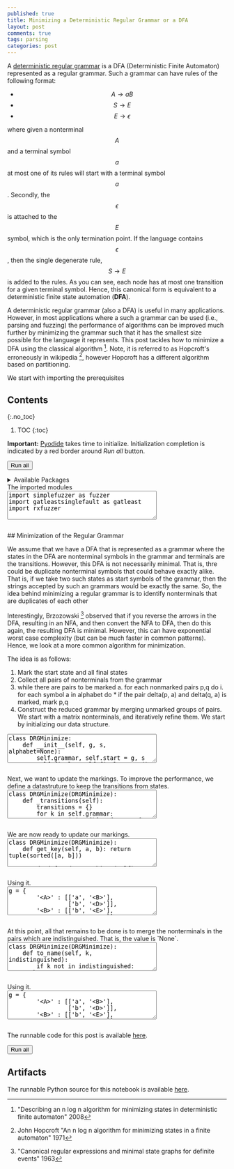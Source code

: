 ```yaml
---
published: true
title: Minimizing a Deterministic Regular Grammar or a DFA
layout: post
comments: true
tags: parsing
categories: post
---
```

A [deterministic regular grammar](/post/2021/10/24/canonical-regular-grammar/)
is a DFA (Deterministic Finite Automaton) represented as a regular grammar.
Such a grammar can have rules of the following format:
* $$ A \rightarrow a B $$
* $$ S \rightarrow E $$
* $$ E \rightarrow \epsilon $$

where given a nonterminal $$A$$ and a terminal symbol $$ a $$ at most one of
its rules will start with a terminal symbol $$ a $$.
Secondly, the $$ \epsilon $$ is attached to the $$ E $$ symbol, which is the
only termination point. If the language contains $$ \epsilon $$, then the
single degenerate rule, $$ S \rightarrow E $$ is added to the rules.
As you can see, each node has at most one
transition for a given terminal symbol. Hence, this canonical form is
equivalent to a deterministic finite state automation (**DFA**).

A deterministic regular grammar (also a DFA) is useful in many applications.
However, in most applications where a such a grammar can be used
(i.e., parsing and fuzzing) the performance of algorithms can be improved much
further by minimizing the grammar such that it has the smallest size possible
for the language it represents. This post tackles how to minimize a DFA using
the classical algorithm [^xu2008]. Note, it is referred to as
Hopcroft's erroneously in wikipedia [^hopcroft1971], however Hopcroft has
a different algorithm based on partitioning.

We start with importing the prerequisites

## Contents
{:.no_toc}

1. TOC
{:toc}

<script src="/resources/js/graphviz/index.min.js"></script>
<script>
// From https://github.com/hpcc-systems/hpcc-js-wasm
// Hosted for teaching.
var hpccWasm = window["@hpcc-js/wasm"];
function display_dot(dot_txt, div) {
    hpccWasm.graphviz.layout(dot_txt, "svg", "dot").then(svg => {
        div.innerHTML = svg;
    });
}
window.display_dot = display_dot
// from js import display_dot
</script>

<script src="/resources/pyodide/full/3.9/pyodide.js"></script>
<link rel="stylesheet" type="text/css" media="all" href="/resources/skulpt/css/codemirror.css">
<link rel="stylesheet" type="text/css" media="all" href="/resources/skulpt/css/solarized.css">
<link rel="stylesheet" type="text/css" media="all" href="/resources/skulpt/css/env/editor.css">

<script src="/resources/skulpt/js/codemirrorepl.js" type="text/javascript"></script>
<script src="/resources/skulpt/js/python.js" type="text/javascript"></script>
<script src="/resources/pyodide/js/env/editor.js" type="text/javascript"></script>

**Important:** [Pyodide](https://pyodide.readthedocs.io/en/latest/) takes time to initialize.
Initialization completion is indicated by a red border around *Run all* button.
<form name='python_run_form'>
<button type="button" name="python_run_all">Run all</button>
</form>

<details>
<summary>Available Packages </summary>
<!--##### Available Packages-->

These are packages that refer either to my previous posts or to pure python
packages that I have compiled, and is available in the below locations. As
before, install them if you need to run the program directly on the machine.
To install, simply download the wheel file (`pkg.whl`) and install using
`pip install pkg.whl`.

<ol>
<li><a href="https://rahul.gopinath.org/py/simplefuzzer-0.0.1-py2.py3-none-any.whl">simplefuzzer-0.0.1-py2.py3-none-any.whl</a> from "<a href="/post/2019/05/28/simplefuzzer-01/">The simplest grammar fuzzer in the world</a>".</li>
<li><a href="https://rahul.gopinath.org/py/gatleastsinglefault-0.0.1-py2.py3-none-any.whl">gatleastsinglefault-0.0.1-py2.py3-none-any.whl</a> from "<a href="/post/2021/09/09/fault-inducing-grammar/">Specializing Context-Free Grammars for Inducing Faults</a>".</li>
<li><a href="https://rahul.gopinath.org/py/hdd-0.0.1-py2.py3-none-any.whl">hdd-0.0.1-py2.py3-none-any.whl</a> from "<a href="/post/2019/12/04/hdd/">Hierarchical Delta Debugging</a>".</li>
<li><a href="https://rahul.gopinath.org/py/rxfuzzer-0.0.1-py2.py3-none-any.whl">rxfuzzer-0.0.1-py2.py3-none-any.whl</a> from "<a href="/post/2021/10/22/fuzzing-with-regular-expressions/">Fuzzing With Regular Expressions</a>".</li>
<li><a href="https://rahul.gopinath.org/py/ddset-0.0.1-py2.py3-none-any.whl">ddset-0.0.1-py2.py3-none-any.whl</a> from "<a href="/post/2020/08/03/simple-ddset/">Simple DDSet</a>".</li>
<li><a href="https://rahul.gopinath.org/py/earleyparser-0.0.1-py2.py3-none-any.whl">earleyparser-0.0.1-py2.py3-none-any.whl</a> from "<a href="/post/2021/02/06/earley-parsing/">Earley Parser</a>".</li>
</ol>

<div style='display:none'>
<form name='python_run_form'>
<textarea cols="40" rows="4" id='python_pre_edit' name='python_edit'>
https://rahul.gopinath.org/py/simplefuzzer-0.0.1-py2.py3-none-any.whl
https://rahul.gopinath.org/py/gatleastsinglefault-0.0.1-py2.py3-none-any.whl
https://rahul.gopinath.org/py/hdd-0.0.1-py2.py3-none-any.whl
https://rahul.gopinath.org/py/rxfuzzer-0.0.1-py2.py3-none-any.whl
https://rahul.gopinath.org/py/ddset-0.0.1-py2.py3-none-any.whl
https://rahul.gopinath.org/py/earleyparser-0.0.1-py2.py3-none-any.whl
</textarea>
</form>
</div>
</details>
The imported modules

<!--
############
import simplefuzzer as fuzzer
import gatleastsinglefault as gatleast
import rxfuzzer


############
-->
<form name='python_run_form'>
<textarea cols="40" rows="4" name='python_edit'>
import simplefuzzer as fuzzer
import gatleastsinglefault as gatleast
import rxfuzzer
</textarea><br />
<pre class='Output' name='python_output'></pre>
<div name='python_canvas'></div>
</form>
## Minimization of the Regular Grammar

We assume that we have a DFA that is represented as a grammar where the
states in the DFA are nonterminal symbols in the grammar and terminals are
the transitions. However, this DFA is not necessarily minimal. That is,
thre could be duplicate nonterminal symbols that could behave exactly alike.
That is, if we take two such states as start symbols of the grammar, then
the strings accepted by such an grammars would be exactly the same. So, the
idea behind minimizing a regular grammar is to identify nonterminals that are
duplicates of each other
 
Interestingly, Brzozowski [^brzozowski1963] observed that if you reverse the
arrows in the DFA, resulting in an NFA, and then convert the NFA to DFA, then
do this again, the resulting DFA is minimal. However, this can have
exponential worst case complexity (but can be much faster in common patterns).
Hence, we look at a more common algorithm for minimization.

The idea is as follows:
1. Mark the start state and all final states
2. Collect all pairs of nonterminals from the grammar
2. while there are pairs to be marked 
   a. for each nonmarked pairs p,q do
      i. for each symbol a in alphabet do 
         * if the pair delta(p, a) and delta(q, a) is marked, mark p,q
3. Construct the reduced grammar by merging unmarked groups of pairs.
We start with a matrix nonterminals, and iteratively refine them. We start by
initializing our data structure.

<!--
############
class DRGMinimize:
    def __init__(self, g, s, alphabet=None):
        self.grammar, self.start = g, s
        self.final = self.final_states()
        if alphabet is None:
            self.alphabet = self.get_alphabet()
        else:
            self.alphabet = alphabet
        self.init_pairs()

    def final_states(self):
        return {key:None
                for key in self.grammar
                for rule in self.grammar[key]
                if not rule}

    def get_alphabet(self):
        return {t:None
                for k in self.grammar
                for rule in self.grammar[k]
                for t in rule
                     if not fuzzer.is_nonterminal(t)}

    def init_pairs(self):
        self.pairs = {}
        for k in self.grammar:
            for l in self.grammar:
                if k == l: continue
                x = tuple(sorted([k,l]))
                if x in self.pairs: continue
                if k in self.final:
                    if l in self.final:
                        self.pairs[x] = None
                    else:
                        self.pairs[x] = '' # Distinguished
                else:
                    if l in self.final:
                        self.pairs[x] = '' # Distinguished
                    else:
                        self.pairs[x] = None

############
-->
<form name='python_run_form'>
<textarea cols="40" rows="4" name='python_edit'>
class DRGMinimize:
    def __init__(self, g, s, alphabet=None):
        self.grammar, self.start = g, s
        self.final = self.final_states()
        if alphabet is None:
            self.alphabet = self.get_alphabet()
        else:
            self.alphabet = alphabet
        self.init_pairs()

    def final_states(self):
        return {key:None
                for key in self.grammar
                for rule in self.grammar[key]
                if not rule}

    def get_alphabet(self):
        return {t:None
                for k in self.grammar
                for rule in self.grammar[k]
                for t in rule
                     if not fuzzer.is_nonterminal(t)}

    def init_pairs(self):
        self.pairs = {}
        for k in self.grammar:
            for l in self.grammar:
                if k == l: continue
                x = tuple(sorted([k,l]))
                if x in self.pairs: continue
                if k in self.final:
                    if l in self.final:
                        self.pairs[x] = None
                    else:
                        self.pairs[x] = &#x27;&#x27; # Distinguished
                else:
                    if l in self.final:
                        self.pairs[x] = &#x27;&#x27; # Distinguished
                    else:
                        self.pairs[x] = None
</textarea><br />
<pre class='Output' name='python_output'></pre>
<div name='python_canvas'></div>
</form>
Next, we want to update the markings. To improve the performance, we define
a datastruture to keep the transitions from states.

<!--
############
class DRGMinimize(DRGMinimize):
    def _transitions(self):
        transitions = {}
        for k in self.grammar:
            transitions[k] = {a:None for a in self.alphabet}
            for r in self.grammar[k]:
                if not r or len(r) != 2: continue
                transitions[k][r[0]] = r[1]
        return transitions

############
-->
<form name='python_run_form'>
<textarea cols="40" rows="4" name='python_edit'>
class DRGMinimize(DRGMinimize):
    def _transitions(self):
        transitions = {}
        for k in self.grammar:
            transitions[k] = {a:None for a in self.alphabet}
            for r in self.grammar[k]:
                if not r or len(r) != 2: continue
                transitions[k][r[0]] = r[1]
        return transitions
</textarea><br />
<pre class='Output' name='python_output'></pre>
<div name='python_canvas'></div>
</form>
We are now ready to update our markings.

<!--
############
class DRGMinimize(DRGMinimize):
    def get_key(self, a, b): return tuple(sorted([a, b]))

    def update_markings(self):
        transitions  = self._transitions()
        while True:
            found_new_marks = False
            unmarked_pairs = [p for p in self.pairs if self.pairs[p] is None]
            for (ka,kb) in unmarked_pairs:
                dA, dB = transitions[ka], transitions[kb]
                for alpha in self.alphabet:
                    delta_key_pair = self.get_key(dA[alpha], dB[alpha])
                    # is delta pair marked? if so, we can mark the original pair
                    if self.pairs.get(delta_key_pair) is None: continue
                    self.pairs[(ka, kb)] = alpha
                    found_new_marks = True
                    break
            if not found_new_marks: break

############
-->
<form name='python_run_form'>
<textarea cols="40" rows="4" name='python_edit'>
class DRGMinimize(DRGMinimize):
    def get_key(self, a, b): return tuple(sorted([a, b]))

    def update_markings(self):
        transitions  = self._transitions()
        while True:
            found_new_marks = False
            unmarked_pairs = [p for p in self.pairs if self.pairs[p] is None]
            for (ka,kb) in unmarked_pairs:
                dA, dB = transitions[ka], transitions[kb]
                for alpha in self.alphabet:
                    delta_key_pair = self.get_key(dA[alpha], dB[alpha])
                    # is delta pair marked? if so, we can mark the original pair
                    if self.pairs.get(delta_key_pair) is None: continue
                    self.pairs[(ka, kb)] = alpha
                    found_new_marks = True
                    break
            if not found_new_marks: break
</textarea><br />
<pre class='Output' name='python_output'></pre>
<div name='python_canvas'></div>
</form>
Using it.

<!--
############
g = {
        '<A>' : [['a', '<B>'],
                 ['b', '<D>']],
        '<B>' : [['b', '<E>'],
                 ['a', '<C>']],
        '<C>' : [
            ['a', '<B>'],
            ['b', '<E>'],
            []],
        '<D>' : [['b', '<E>'],
                 ['a', '<C>']],
        '<E>' : [
            ['a', '<E>'],
            ['b', '<E>'],
            []],
        }
s = '<A>'
m = DRGMinimize(g, s)
m.update_markings()
for (a,b) in m.pairs:
    print(a,b, m.pairs[(a,b)])

############
-->
<form name='python_run_form'>
<textarea cols="40" rows="4" name='python_edit'>
g = {
        &#x27;&lt;A&gt;&#x27; : [[&#x27;a&#x27;, &#x27;&lt;B&gt;&#x27;],
                 [&#x27;b&#x27;, &#x27;&lt;D&gt;&#x27;]],
        &#x27;&lt;B&gt;&#x27; : [[&#x27;b&#x27;, &#x27;&lt;E&gt;&#x27;],
                 [&#x27;a&#x27;, &#x27;&lt;C&gt;&#x27;]],
        &#x27;&lt;C&gt;&#x27; : [
            [&#x27;a&#x27;, &#x27;&lt;B&gt;&#x27;],
            [&#x27;b&#x27;, &#x27;&lt;E&gt;&#x27;],
            []],
        &#x27;&lt;D&gt;&#x27; : [[&#x27;b&#x27;, &#x27;&lt;E&gt;&#x27;],
                 [&#x27;a&#x27;, &#x27;&lt;C&gt;&#x27;]],
        &#x27;&lt;E&gt;&#x27; : [
            [&#x27;a&#x27;, &#x27;&lt;E&gt;&#x27;],
            [&#x27;b&#x27;, &#x27;&lt;E&gt;&#x27;],
            []],
        }
s = &#x27;&lt;A&gt;&#x27;
m = DRGMinimize(g, s)
m.update_markings()
for (a,b) in m.pairs:
    print(a,b, m.pairs[(a,b)])
</textarea><br />
<pre class='Output' name='python_output'></pre>
<div name='python_canvas'></div>
</form>
At this point, all that remains to be done is to merge the nonterminals in the
pairs which are indistinguished. That is, the value is `None`.

<!--
############
class DRGMinimize(DRGMinimize):
    def to_name(self, k, indistinguished):
        if k not in indistinguished: return k
        ik_ = sorted(set(indistinguished[k]))
        return '<(%s)>' % '|'.join([a[1:-1] for a in ik_])

    def minimized_grammar(self):
        self.update_markings()
        partitions = {}
        unmarked_pairs = [p for p in self.pairs if self.pairs[p] is None]
        for (ka, kb) in unmarked_pairs:
            if ka not in partitions: partitions[ka] = []
            partitions[ka].extend([ka, kb])
            if kb not in partitions: partitions[kb] = []
            partitions[kb].extend([ka, kb])

        new_g = {}
        for k in self.grammar:
            ik = self.to_name(k, partitions)
            if ik not in new_g: new_g[ik] = []
            new_rules = new_g[ik]

            for r in self.grammar[k]:
                new_r = [self.to_name(t, partitions) for t in r]
                if new_r not in new_rules: new_rules.append(new_r)

        new_s = self.to_name(self.start, partitions)
        return new_g, new_s

############
-->
<form name='python_run_form'>
<textarea cols="40" rows="4" name='python_edit'>
class DRGMinimize(DRGMinimize):
    def to_name(self, k, indistinguished):
        if k not in indistinguished: return k
        ik_ = sorted(set(indistinguished[k]))
        return &#x27;&lt;(%s)&gt;&#x27; % &#x27;|&#x27;.join([a[1:-1] for a in ik_])

    def minimized_grammar(self):
        self.update_markings()
        partitions = {}
        unmarked_pairs = [p for p in self.pairs if self.pairs[p] is None]
        for (ka, kb) in unmarked_pairs:
            if ka not in partitions: partitions[ka] = []
            partitions[ka].extend([ka, kb])
            if kb not in partitions: partitions[kb] = []
            partitions[kb].extend([ka, kb])

        new_g = {}
        for k in self.grammar:
            ik = self.to_name(k, partitions)
            if ik not in new_g: new_g[ik] = []
            new_rules = new_g[ik]

            for r in self.grammar[k]:
                new_r = [self.to_name(t, partitions) for t in r]
                if new_r not in new_rules: new_rules.append(new_r)

        new_s = self.to_name(self.start, partitions)
        return new_g, new_s
</textarea><br />
<pre class='Output' name='python_output'></pre>
<div name='python_canvas'></div>
</form>
Using it.

<!--
############
g = {
        '<A>' : [['a', '<B>'],
                 ['b', '<D>']],
        '<B>' : [['b', '<E>'],
                 ['a', '<C>']],
        '<C>' : [
            ['a', '<B>'],
            ['b', '<E>'],
            []],
        '<D>' : [['b', '<E>'],
                 ['a', '<C>']],
        '<E>' : [
            ['a', '<E>'],
            ['b', '<E>'],
            []],
        }
s = '<A>'
m = DRGMinimize(g, s)
newg, news = m.minimized_grammar()
gatleast.display_grammar(newg, news)

print()
g = {
        '<a>': [['0', '<b>'], ['1', '<c>']],
        '<b>': [['1', '<d>'], ['0', '<a>']],
        '<c>': [['1', '<f>'], ['0', '<e>'], []],
        '<d>': [['1', '<f>'], ['0', '<e>'], []],
        '<e>': [['1', '<f>'], ['0', '<e>'], []],
        '<f>': [['1', '<f>'], ['0', '<f>']],
        }
s = '<a>'
m = DRGMinimize(g, s)
g1, s1 = m.minimized_grammar()
gatleast.display_grammar(g1, s1)

print()
g = {
        '<A>' : [['a', '<C>'], ['b', '<B>']],
        '<B>' : [['a', '<A>'], ['b', '<C>']],
        '<C>' : [['a', '<A>'], ['b', '<D>']],
        '<D>' : [['a', '<E>'], ['b', '<H>']],
        '<E>' : [['a', '<E>'], ['b', '<F>']],
        '<F>' : [['a', '<E>'], ['b', '<G>']],
        '<G>' : [['a', '<E>'], ['b', '<H>']],
        '<H>' : [['a', '<I>'], ['b', '<L>']],
        '<I>' : [['a', '<I>'], ['b', '<J>']],
        '<J>' : [['a', '<I>'], ['b', '<K>']],
        '<K>' : [['a', '<I>'], ['b', '<L>']],
        '<L>' : [['a', '<L>'], ['b', '<L>'], []],
        }
s = '<A>'
m = DRGMinimize(g, s)
g1, s1 = m.minimized_grammar()
gatleast.display_grammar(g1, s1)

############
-->
<form name='python_run_form'>
<textarea cols="40" rows="4" name='python_edit'>
g = {
        &#x27;&lt;A&gt;&#x27; : [[&#x27;a&#x27;, &#x27;&lt;B&gt;&#x27;],
                 [&#x27;b&#x27;, &#x27;&lt;D&gt;&#x27;]],
        &#x27;&lt;B&gt;&#x27; : [[&#x27;b&#x27;, &#x27;&lt;E&gt;&#x27;],
                 [&#x27;a&#x27;, &#x27;&lt;C&gt;&#x27;]],
        &#x27;&lt;C&gt;&#x27; : [
            [&#x27;a&#x27;, &#x27;&lt;B&gt;&#x27;],
            [&#x27;b&#x27;, &#x27;&lt;E&gt;&#x27;],
            []],
        &#x27;&lt;D&gt;&#x27; : [[&#x27;b&#x27;, &#x27;&lt;E&gt;&#x27;],
                 [&#x27;a&#x27;, &#x27;&lt;C&gt;&#x27;]],
        &#x27;&lt;E&gt;&#x27; : [
            [&#x27;a&#x27;, &#x27;&lt;E&gt;&#x27;],
            [&#x27;b&#x27;, &#x27;&lt;E&gt;&#x27;],
            []],
        }
s = &#x27;&lt;A&gt;&#x27;
m = DRGMinimize(g, s)
newg, news = m.minimized_grammar()
gatleast.display_grammar(newg, news)

print()
g = {
        &#x27;&lt;a&gt;&#x27;: [[&#x27;0&#x27;, &#x27;&lt;b&gt;&#x27;], [&#x27;1&#x27;, &#x27;&lt;c&gt;&#x27;]],
        &#x27;&lt;b&gt;&#x27;: [[&#x27;1&#x27;, &#x27;&lt;d&gt;&#x27;], [&#x27;0&#x27;, &#x27;&lt;a&gt;&#x27;]],
        &#x27;&lt;c&gt;&#x27;: [[&#x27;1&#x27;, &#x27;&lt;f&gt;&#x27;], [&#x27;0&#x27;, &#x27;&lt;e&gt;&#x27;], []],
        &#x27;&lt;d&gt;&#x27;: [[&#x27;1&#x27;, &#x27;&lt;f&gt;&#x27;], [&#x27;0&#x27;, &#x27;&lt;e&gt;&#x27;], []],
        &#x27;&lt;e&gt;&#x27;: [[&#x27;1&#x27;, &#x27;&lt;f&gt;&#x27;], [&#x27;0&#x27;, &#x27;&lt;e&gt;&#x27;], []],
        &#x27;&lt;f&gt;&#x27;: [[&#x27;1&#x27;, &#x27;&lt;f&gt;&#x27;], [&#x27;0&#x27;, &#x27;&lt;f&gt;&#x27;]],
        }
s = &#x27;&lt;a&gt;&#x27;
m = DRGMinimize(g, s)
g1, s1 = m.minimized_grammar()
gatleast.display_grammar(g1, s1)

print()
g = {
        &#x27;&lt;A&gt;&#x27; : [[&#x27;a&#x27;, &#x27;&lt;C&gt;&#x27;], [&#x27;b&#x27;, &#x27;&lt;B&gt;&#x27;]],
        &#x27;&lt;B&gt;&#x27; : [[&#x27;a&#x27;, &#x27;&lt;A&gt;&#x27;], [&#x27;b&#x27;, &#x27;&lt;C&gt;&#x27;]],
        &#x27;&lt;C&gt;&#x27; : [[&#x27;a&#x27;, &#x27;&lt;A&gt;&#x27;], [&#x27;b&#x27;, &#x27;&lt;D&gt;&#x27;]],
        &#x27;&lt;D&gt;&#x27; : [[&#x27;a&#x27;, &#x27;&lt;E&gt;&#x27;], [&#x27;b&#x27;, &#x27;&lt;H&gt;&#x27;]],
        &#x27;&lt;E&gt;&#x27; : [[&#x27;a&#x27;, &#x27;&lt;E&gt;&#x27;], [&#x27;b&#x27;, &#x27;&lt;F&gt;&#x27;]],
        &#x27;&lt;F&gt;&#x27; : [[&#x27;a&#x27;, &#x27;&lt;E&gt;&#x27;], [&#x27;b&#x27;, &#x27;&lt;G&gt;&#x27;]],
        &#x27;&lt;G&gt;&#x27; : [[&#x27;a&#x27;, &#x27;&lt;E&gt;&#x27;], [&#x27;b&#x27;, &#x27;&lt;H&gt;&#x27;]],
        &#x27;&lt;H&gt;&#x27; : [[&#x27;a&#x27;, &#x27;&lt;I&gt;&#x27;], [&#x27;b&#x27;, &#x27;&lt;L&gt;&#x27;]],
        &#x27;&lt;I&gt;&#x27; : [[&#x27;a&#x27;, &#x27;&lt;I&gt;&#x27;], [&#x27;b&#x27;, &#x27;&lt;J&gt;&#x27;]],
        &#x27;&lt;J&gt;&#x27; : [[&#x27;a&#x27;, &#x27;&lt;I&gt;&#x27;], [&#x27;b&#x27;, &#x27;&lt;K&gt;&#x27;]],
        &#x27;&lt;K&gt;&#x27; : [[&#x27;a&#x27;, &#x27;&lt;I&gt;&#x27;], [&#x27;b&#x27;, &#x27;&lt;L&gt;&#x27;]],
        &#x27;&lt;L&gt;&#x27; : [[&#x27;a&#x27;, &#x27;&lt;L&gt;&#x27;], [&#x27;b&#x27;, &#x27;&lt;L&gt;&#x27;], []],
        }
s = &#x27;&lt;A&gt;&#x27;
m = DRGMinimize(g, s)
g1, s1 = m.minimized_grammar()
gatleast.display_grammar(g1, s1)
</textarea><br />
<pre class='Output' name='python_output'></pre>
<div name='python_canvas'></div>
</form>
 
The runnable code for this post is available
[here](https://github.com/rahulgopinath/rahulgopinath.github.io/blob/master/notebooks/2023-11-02-minimizing-canonical-regular-grammar-dfa.py).
 
[^xu2008]: "Describing an n log n algorithm for minimizing states in deterministic finite automaton" 2008
[^hopcroft1971]: John Hopcroft "An n log n algorithm for minimizing states in a finite automaton" 1971
[^brzozowski1963]: "Canonical regular expressions and minimal state graphs for definite events" 1963


<form name='python_run_form'>
<button type="button" name="python_run_all">Run all</button>
</form>

## Artifacts

The runnable Python source for this notebook is available [here](https://github.com/rahulgopinath/rahulgopinath.github.io/blob/master/notebooks/2023-11-02-minimizing-canonical-regular-grammar-dfa.py).


